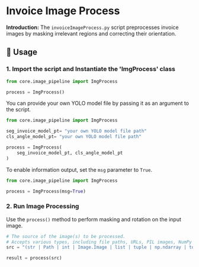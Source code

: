 # Invoice Image Process

**Introduction:** The `invoiceImageProcess.py` script preprocesses invoice images by masking irrelevant regions and correcting their orientation.

## 📖 Usage

### 1. Import the script and Instantiate the 'ImgProcess' class

```python
from core.image_pipeline import ImgProcess

process = ImgProcess()
```

You can provide your own YOLO model file by passing it as an argument to the script.

```python
from core.image_pipeline import ImgProcess

seg_invoice_model_pt= "your own YOLO model file path"
cls_angle_model_pt= "your own YOLO model file path"

process = ImgProcess(
    seg_invoice_model_pt, cls_angle_model_pt
)
```

To enable information output, set the `msg` parameter to `True`.

```python
from core.image_pipeline import ImgProcess

process = ImgProcess(msg=True)
``` 

### 2. Run Image Processing

Use the `process()` method to perform masking and rotation on the input image.

```python
# The source of the image(s) to be processed. 
# Accepts various types, including file paths, URLs, PIL images, NumPy arrays, and Torch tensors.
src = "(str | Path | int | Image.Image | list | tuple | np.ndarray | torch.Tensor)"

result = process(src)
```